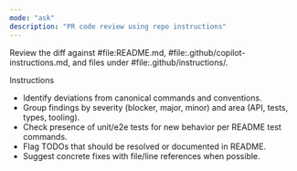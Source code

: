 ```yaml
---
mode: "ask"
description: "PR code review using repo instructions"
---
```


Review the diff against #file:README.md, #file:.github/copilot-instructions.md, and files under #file:.github/instructions/.

Instructions
- Identify deviations from canonical commands and conventions.
- Group findings by severity (blocker, major, minor) and area (API, tests, types, tooling).
- Check presence of unit/e2e tests for new behavior per README test commands.
- Flag TODOs that should be resolved or documented in README.
- Suggest concrete fixes with file/line references when possible.
